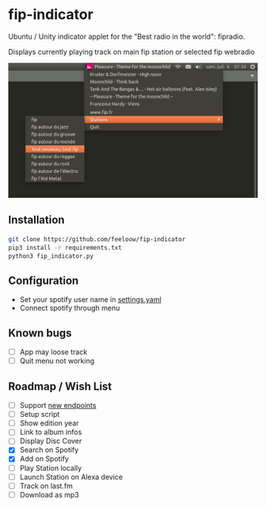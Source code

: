 # fip-indicator
<p>Ubuntu / Unity indicator applet for the "Best radio in the world": fipradio.</p>
<p>Displays currently playing track on main fip station or selected fip webradio</p>

![screenshot](https://raw.githubusercontent.com/feeloow/fip-indicator/master/screenshot.png "Indicator running in Unity")

## Installation

```bash
git clone https://github.com/feeloow/fip-indicator
pip3 install -r requirements.txt
python3 fip_indicator.py
```
## Configuration

* Set your spotify user name in [settings.yaml](https://github.com/feeloow/fip-indicator/blob/master/settings.yaml)
* Connect spotify through menu


## Known bugs
- [ ] App may loose track
- [ ] Quit menu not working 

## Roadmap / Wish List
- [ ] Support [new endpoints](https://www.fip.fr/latest/api/graphql?operationName=Now&variables=%7B%22bannerPreset%22%3A%22600x600-noTransform%22%2C%22stationId%22%3A64%2C%22previousTrackLimit%22%3A3%7D&extensions=%7B%22persistedQuery%22%3A%7B%22version%22%3A1%2C%22sha256Hash%22%3A%228a931c7d177ff69709a79f4c213bd2403f0c11836c560bc22da55628d8100df8%22%7D%7D)
- [ ] Setup script
- [ ] Show edition year 
- [ ] Link to album infos
- [ ] Display Disc Cover
- [x] Search on Spotify
- [x] Add on Spotify
- [ ] Play Station locally
- [ ] Launch Station on Alexa device
- [ ] Track on last.fm
- [ ] Download as mp3
